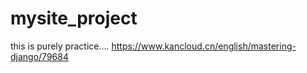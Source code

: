# mysite_project
this is purely practice....
https://www.kancloud.cn/english/mastering-django/79684
